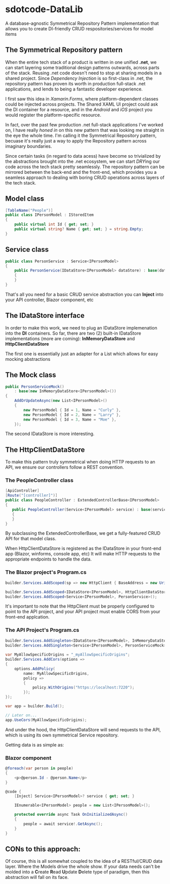 # sdotcode-DataLib
A database-agnostic Symmetrical Repository Pattern implementation that allows you to create DI-friendly CRUD respositories/services for model items

## The Symmetrical Repository pattern

When the entire tech stack of a product is written in one unified **.net**, we can start layering some traditional design patterns outwards, across parts of the stack.
Reusing .net code doesn't need to stop at sharing models in a shared project. Since *Dependency Injection* is so first-class in .net, the repository pattern has
proven its worth in production full-stack .net applications, and lends to being a fantastic developer experience.

I first saw this idea in *Xamarin.Forms*, where platform-dependent classes could be injected across projects. The Shared XAML UI project could ask the DI container for a resource, and in the *Android* and *iOS* project you would register the platform-specific resource.

In fact, over the past few production .net full-stack applications I've worked on, I have really *honed in* on this new pattern that was looking me straight in the eye the whole time. I'm calling it the Symmetrical Repository pattern, becuase it's really just a way to apply the Repository pattern across imaginary boundaries. 
  
  Since certain tasks (in regard to data acess) have become so trivialized by the abstractions brought into the .net ecosystem, we can start *DRY*ing our code across the tech stack pretty seamlessly. The repository pattern can be mirrored between the back-end and the front-end, which provides you a seamless approach to dealing with boring CRUD operations across layers of the tech stack.

## Model class
```csharp
[TableName("People")]
public class IPersonModel : IStoredItem
{
    public virtual int Id { get; set; }
    public virtual string? Name { get; set; } = string.Empty;
}
```

## Service class
```csharp
public class PersonService : Service<IPersonModel>
{
    public PersonService(IDataStore<IPersonModel> dataStore) : base(dataStore)
    {
    }
}
```

That's all you need for a basic CRUD service abstraction you can **Inject** into your API controller, Blazor component, etc

## The IDataStore interface
In order to make this work, we need to plug an IDataStore implemenation into the **DI** containers. So far, there are two (2) built-in IDataStore implementations (more are coming):
**InMemoryDataStore** and **HttpClientDataStore**

The first one is essentially just an adapter for a List<T> which allows for easy mocking abstractions
   
## The Mock class
```csharp
public PersonServiceMock() 
    : base(new InMemoryDataStore<IPersonModel>())
{
    AddOrUpdateAsync(new List<IPersonModel>()
    {
        new PersonModel { Id = 1, Name = "Curly" },
        new PersonModel { Id = 2, Name = "Larry" },
        new PersonModel { Id = 3, Name = "Moe" },
    });
```

 The second IDataStore is more interesting. 
 ## The HttpClientDataStore
 
 To make this pattern truly symmetrical when doing HTTP requests to an API, we ensure our controllers follow a REST convention.
 
 ### The PeopleController class
 ```csharp
[ApiController]
[Route("[controller]")]
public class PeopleController : ExtendedControllerBase<IPersonModel>
{
    public PeopleController(Service<IPersonModel> service) : base(service)
    {
    }
}
```
    
By subclassing the ExtendedControllerBase, we get a fully-featured CRUD API for that model class.
    
When HttpClientDataStore is registered as the IDataStore in your front-end app (Blazor, winforms, console app, etc)
It will make HTTP requests to the appropriate endpoints to handle the data.
    
### The Blazor project's Program.cs
```csharp
builder.Services.AddScoped(sp => new HttpClient { BaseAddress = new Uri("https://localhost:7051/") });

builder.Services.AddScoped<IDataStore<IPersonModel>, HttpClientDataStore<IPersonModel>>();
builder.Services.AddScoped<Service<IPersonModel>, PersonService>();
```
    
 It's important to note that the HttpClient must be properly configured to point to the API project, and your API project must enable CORS from your front-end applcation.

### The API Project's Program.cs
```csharp
builder.Services.AddSingleton<IDataStore<IPersonModel>, InMemoryDataStore<IPersonModel>>();
builder.Services.AddSingleton<Service<IPersonModel>, PersonServiceMock>();
  
var MyAllowSpecificOrigins = "_myAllowSpecificOrigins";
builder.Services.AddCors(options =>
{
    options.AddPolicy(
        name: MyAllowSpecificOrigins,
        policy =>
        {
            policy.WithOrigins("https://localhost:7220");
        });
});

var app = builder.Build();

// Later on...
app.UseCors(MyAllowSpecificOrigins);
```
    
 And under the hood, the HttpClientDataStore will send requests to the API, which is using its own symmetrical Service repository.
    
 
Getting data is as simple as:
    
### Blazor component
```csharp
@foreach(var person in people)
{
    <p>@person.Id - @person.Name</p>
}

@code {
    [Inject] Service<IPersonModel>? service { get; set; }

    IEnumerable<IPersonModel> people = new List<IPersonModel>();

    protected override async Task OnInitializedAsync()
    {
        people = await service!.GetAsync();
    }
}
```
    
 ## CONs to this approach:
Of course, this is all somewhat coupled to the idea of a RESTful/CRUD data layer. Where the Models drive the whole show. If your data needs can't be molded into a **C**reate **R**ead **U**pdate **D**elete type of paradigm, then this abstraction will fall on its face.
